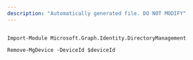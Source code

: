 ```yaml
---
description: "Automatically generated file. DO NOT MODIFY"
---
```


```powershellv1

Import-Module Microsoft.Graph.Identity.DirectoryManagement

Remove-MgDevice -DeviceId $deviceId

```